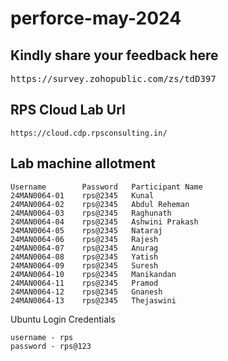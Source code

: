 # perforce-may-2024

## Kindly share your feedback here
<pre>
https://survey.zohopublic.com/zs/tdD397
</pre>

## RPS Cloud Lab Url
```
https://cloud.cdp.rpsconsulting.in/
```

## Lab machine allotment
```
Username        Password   Participant Name
24MAN0064-01    rps@2345   Kunal
24MAN0064-02    rps@2345   Abdul Reheman
24MAN0064-03    rps@2345   Raghunath
24MAN0064-04    rps@2345   Ashwini Prakash
24MAN0064-05    rps@2345   Nataraj
24MAN0064-06    rps@2345   Rajesh
24MAN0064-07    rps@2345   Anurag
24MAN0064-08    rps@2345   Yatish
24MAN0064-09    rps@2345   Suresh
24MAN0064-10    rps@2345   Manikandan
24MAN0064-11    rps@2345   Pramod
24MAN0064-12    rps@2345   Gnanesh
24MAN0064-13    rps@2345   Thejaswini
```

Ubuntu Login Credentials
```
username - rps
password - rps@123
```
